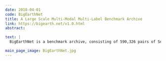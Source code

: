 ```yaml
---
date: 2018-04-01
code: BigEarthNet
title: A Large Scale Multi-Modal Multi-Label Benchmark Archive
link: https://bigearth.net/v1.0.html
abstract:

text: |
  BigEarthNet is a benchmark archive, consisting of 590,326 pairs of Sentinel-1 and Sentinel-2 image patches to support the deep learning studies in multi-modal multi-label remote sensing (RS) image retrieval and classification.

main_page_image: BigEarthNet.jpg
---
```

